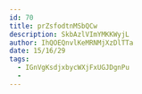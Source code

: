 ```yaml
---
id: 70
title: prZsfodtnMSbQCw
description: SkbAzlVImYMKKWyjL
author: IhQOEQnvlKeMRNMjXzDlTTa
date: 15/16/29
tags:
  - IGnVgKsdjxbycWXjFxUGJDgnPu
  - 
---
```

